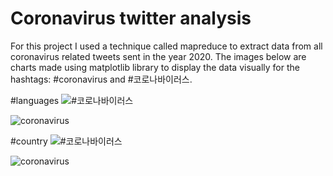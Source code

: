 # Coronavirus twitter analysis
For this project I used a technique called mapreduce to extract data from all coronavirus related tweets sent in the year 2020. The images below are charts made using matplotlib library to display the data visually for the hashtags: #coronavirus and #코로나바이러스.



#languages
![#코로나바이러스]('#코로나바이러스_lang.png')

![coronavirus]('#coronavirus_lang.png')

#country 
![#코로나바이러스]('#코로나바이러스_country.png')


![coronavirus]('#coronavirus_country.png')


